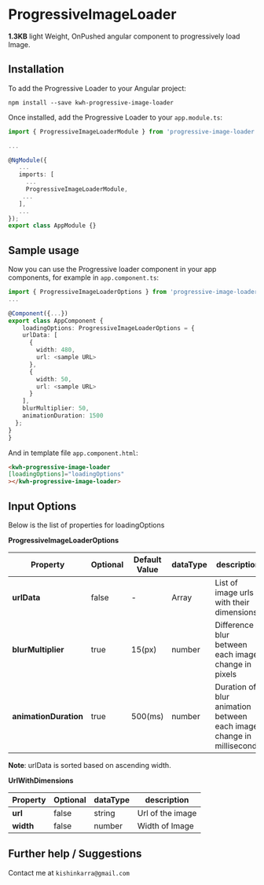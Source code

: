 # ProgressiveImageLoader

**1.3KB** light Weight, OnPushed angular component to progressively load Image.

## Installation

To add the Progressive Loader to your Angular project:
```
npm install --save kwh-progressive-image-loader
```

Once installed, add the Progressive Loader to your `app.module.ts`:
```typescript
import { ProgressiveImageLoaderModule } from 'progressive-image-loader';

...

@NgModule({
   ...
   imports: [
     ...
     ProgressiveImageLoaderModule,
    ...
   ],
   ...
});
export class AppModule {}
```


## Sample usage

Now you can use the Progressive loader component in your app components, for example in `app.component.ts`:
```typescript
import { ProgressiveImageLoaderOptions } from 'progressive-image-loader';
...

@Component({...})
export class AppComponent {
    loadingOptions: ProgressiveImageLoaderOptions = {
    urlData: [
      {
        width: 480,
        url: <sample URL>
      },
      {
        width: 50,
        url: <sample URL>
      }
    ],
    blurMultiplier: 50,
    animationDuration: 1500
  };
}
}
```


And in template file `app.component.html`:
```html
<kwh-progressive-image-loader
[loadingOptions]="loadingOptions"
></kwh-progressive-image-loader>
``` 

## Input Options
Below is the list of properties for loadingOptions

**ProgressiveImageLoaderOptions**

| Property | Optional | Default Value | dataType | description  |
| -------------- | -----  |------- | ------- | ---- |
| **urlData** | false| - | Array<UrlWithDimensions>| List of image urls with their dimensions|
| **blurMultiplier** | true| 15(px) | number| Difference blur between each image change in pixels|
| **animationDuration** | true| 500(ms) | number| Duration of blur animation between each image change in milliseconds|

**Note**: urlData is sorted based on ascending width.

**UrlWithDimensions**

| Property | Optional | dataType | description  |
| -------------- | ------- | ------- | ---- |
| **url** | false| string| Url of the image|
| **width** | false| number| Width of Image|


## Further help / Suggestions
Contact me at `kishinkarra@gmail.com`
